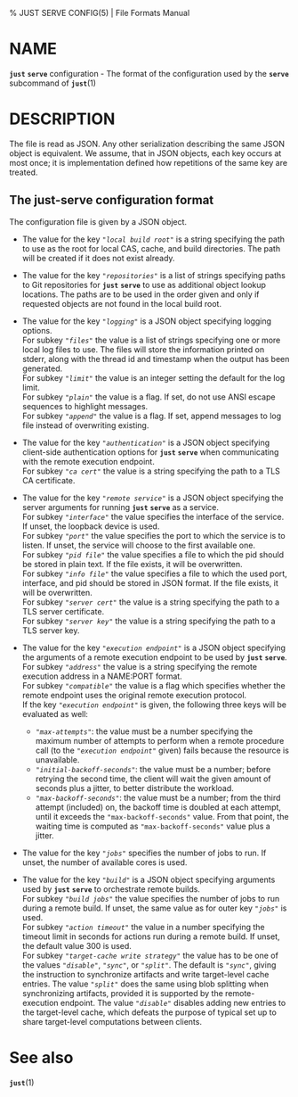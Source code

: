 % JUST SERVE CONFIG(5) | File Formats Manual

NAME
====

**`just`** **`serve`** configuration - The format of the configuration used by
the **`serve`** subcommand of **`just`**(1)

DESCRIPTION
===========

The file is read as JSON. Any other serialization describing the same
JSON object is equivalent. We assume, that in JSON objects, each key
occurs at most once; it is implementation defined how repetitions of the
same key are treated.

The just-serve configuration format
-----------------------------------

The configuration file is given by a JSON object.

 - The value for the key *`"local build root"`* is a string specifying the path
   to use as the root for local CAS, cache, and build directories. The path will
   be created if it does not exist already. 

 - The value for the key *`"repositories"`* is a list of strings specifying
   paths to Git repositories for **`just`** **`serve`** to use as additional
   object lookup locations. The paths are to be used in the order given and
   only if requested objects are not found in the local build root.  

 - The value for the key *`"logging"`* is a JSON object specifying logging
   options.  
   For subkey *`"files"`* the value is a list of strings specifying one or more
   local log files to use. The files will store the information printed on
   stderr, along with the thread id and timestamp when the output has been
   generated.  
   For subkey *`"limit"`* the value is an integer setting the default for
   the log limit.  
   For subkey *`"plain"`* the value is a flag. If set, do not use ANSI escape
   sequences to highlight messages.  
   For subkey *`"append"`* the value is a flag. If set, append messages to log
   file instead of overwriting existing.

  - The value for the key *`"authentication"`* is a JSON object specifying
   client-side authentication options for **`just`** **`serve`** when
   communicating with the remote execution endpoint.  
   For subkey *`"ca cert"`* the value is a string specifying the path to a TLS
   CA certificate.  

 - The value for the key *`"remote service"`* is a JSON object specifying the
   server arguments for running **`just`** **`serve`** as a service.  
   For subkey *`"interface"`* the value specifies the interface of the service.
   If unset, the loopback device is used.  
   For subkey *`"port"`* the value specifies the port to which the service is to
   listen. If unset, the service will choose to the first available one.  
   For subkey *`"pid file"`* the value specifies a file to which the pid should
   be stored in plain text. If the file exists, it will be overwritten.  
   For subkey *`"info file"`* the value specifies a file to which the used port,
   interface, and pid should be stored in JSON format. If the file exists, it
   will be overwritten.  
   For subkey *`"server cert"`* the value is a string specifying the path to a
   TLS server certificate.  
   For subkey *`"server key"`* the value is a string specifying the path to a
   TLS server key.  

 - The value for the key *`"execution endpoint"`* is a JSON object specifying
   the arguments of a remote execution endpoint to be used by **`just`**
   **`serve`**.  
   For subkey *`"address"`* the value is a string specifying the remote
   execution address in a NAME:PORT format.  
   For subkey *`"compatible"`* the value is a flag which specifies whether
   the remote endpoint uses the original remote execution protocol.  
   If the key *`"execution endpoint"`* is given, the following three keys will
   be evaluated as well:  
   - *`"max-attempts"`*: the value must be a number specifying the maximum
     number of attempts to perform when a remote procedure call (to the
     *`"execution endpoint"`* given) fails because the resource is unavailable.  
   - *`"initial-backoff-seconds"`*: the value must be a number; before retrying
     the second time, the client will wait the given amount of seconds plus a jitter,
     to better distribute the workload.  
   - *`"max-backoff-seconds"`*: the value must be a number; from the third
     attempt (included) on, the backoff time is doubled at each attempt, until
     it exceeds the `"max-backoff-seconds"` value. From that point, the waiting
     time is computed as `"max-backoff-seconds"` value plus a jitter.  

 - The value for the key *`"jobs"`* specifies the number of jobs to run. If
   unset, the number of available cores is used.  

 - The value for the key *`"build"`* is a JSON object specifying arguments used
   by **`just`** **`serve`** to orchestrate remote builds.  
   For subkey *`"build jobs"`* the value specifies the number of jobs to run
   during a remote build. If unset, the same value as for outer key *`"jobs"`*
   is used.  
   For subkey *`"action timeout"`* the value in a number specifying the timeout
   limit in seconds for actions run during a remote build. If unset, the default
   value 300 is used.  
   For subkey *`"target-cache write strategy"`* the value has to
   be one of the values *`"disable"`*, *`"sync"`*, or *`"split"`*.
   The default is *`"sync"`*, giving the instruction to
   synchronize artifacts and write target-level cache entries.
   The value *`"split"`* does the same using blob splitting
   when synchronizing artifacts, provided it is supported by the
   remote-execution endpoint. The value *`"disable"`* disables
   adding new entries to the target-level cache, which defeats the
   purpose of typical set up to share target-level computations
   between clients.


See also
========

**`just`**(1)
